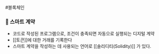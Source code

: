 ---
---

#블록체인 
### 📌 스마트 계약
+ 코드로 작성된 프로그램으로, 조건이 충족되면 자동으로 실행되는 디지털 계약
+ [[토큰]]에 대한 거래를 기록한다
+ 스마트 계약을 작성하는 데 사용되는 언어로 [[솔리디티(Solidity)]] 가 있다.